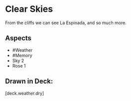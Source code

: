 # Clear Skies
From the cliffs we can see La Espinada, and so much more.
## Aspects
- #Weather
- #Memory
- Sky 2
- Rose 1
## Drawn in Deck:
[deck.weather.dry]